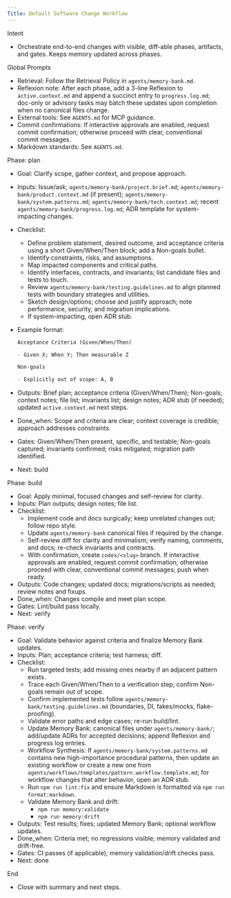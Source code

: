 ```yaml
---
Title: Default Software Change Workflow
---
```


Intent

- Orchestrate end-to-end changes with visible, diff-able phases, artifacts, and gates. Keeps memory updated across phases.

Global Prompts

- Retrieval: Follow the Retrieval Policy in `agents/memory-bank.md`.
- Reflexion note: After each phase, add a 3-line Reflexion to `active.context.md` and append a succinct entry to `progress.log.md`; doc-only or advisory tasks may batch these updates upon completion when no canonical files change.
- External tools: See `AGENTS.md` for MCP guidance.
- Commit confirmations: If interactive approvals are enabled, request commit confirmation; otherwise proceed with clear, conventional commit messages.
- Markdown standards: See `AGENTS.md`.

Phase: plan

- Goal: Clarify scope, gather context, and propose approach.
- Inputs: Issue/ask; `agents/memory-bank/project.brief.md`; `agents/memory-bank/product.context.md` (if present); `agents/memory-bank/system.patterns.md`; `agents/memory-bank/tech.context.md`; recent `agents/memory-bank/progress.log.md`; ADR template for system-impacting changes.
- Checklist:
  - Define problem statement, desired outcome, and acceptance criteria using a short Given/When/Then block; add a Non-goals bullet.
  - Identify constraints, risks, and assumptions.
  - Map impacted components and critical paths.
  - Identify interfaces, contracts, and invariants; list candidate files and tests to touch.
  - Review `agents/memory-bank/testing.guidelines.md` to align planned tests with boundary strategies and utilities.
  - Sketch design/options; choose and justify approach; note performance, security, and migration implications.
  - If system-impacting, open ADR stub.
- Example format:

  ```md
  Acceptance Criteria (Given/When/Then)

  - Given X; When Y; Then measurable Z

  Non-goals

  - Explicitly out of scope: A, B
  ```

- Outputs: Brief plan; acceptance criteria (Given/When/Then); Non-goals; context notes; file list; invariants list; design notes; ADR stub (if needed); updated `active.context.md` next steps.
- Done_when: Scope and criteria are clear; context coverage is credible; approach addresses constraints.
- Gates: Given/When/Then present, specific, and testable; Non-goals captured; invariants confirmed; risks mitigated; migration path identified.
- Next: build

Phase: build

- Goal: Apply minimal, focused changes and self-review for clarity.
- Inputs: Plan outputs; design notes; file list.
- Checklist:
  - Implement code and docs surgically; keep unrelated changes out; follow repo style.
  - Update `agents/memory-bank` canonical files if required by the change.
  - Self-review diff for clarity and minimalism; verify naming, comments, and docs; re-check invariants and contracts.
  - With confirmation, create `codex/<slug>` branch. If interactive approvals are enabled, request commit confirmation; otherwise proceed with clear, conventional commit messages; push when ready.
- Outputs: Code changes; updated docs; migrations/scripts as needed; review notes and fixups.
- Done_when: Changes compile and meet plan scope.
- Gates: Lint/build pass locally.
- Next: verify

Phase: verify

- Goal: Validate behavior against criteria and finalize Memory Bank updates.
- Inputs: Plan; acceptance criteria; test harness; diff.
- Checklist:
  - Run targeted tests; add missing ones nearby if an adjacent pattern exists.
  - Trace each Given/When/Then to a verification step; confirm Non-goals remain out of scope.
  - Confirm implemented tests follow `agents/memory-bank/testing.guidelines.md` (boundaries, DI, fakes/mocks, flake-proofing).
  - Validate error paths and edge cases; re-run build/lint.
  - Update Memory Bank: canonical files under `agents/memory-bank/`; add/update ADRs for accepted decisions; append Reflexion and progress log entries.
  - Workflow Synthesis: If `agents/memory-bank/system.patterns.md` contains new high-importance procedural patterns, then update an existing workflow or create a new one from `agents/workflows/templates/pattern.workflow.template.md`; for workflow changes that alter behavior, open an ADR stub.
  - Run `npm run lint:fix` and ensure Markdown is formatted via `npm run format:markdown`.
  - Validate Memory Bank and drift:
    - `npm run memory:validate`
    - `npm run memory:drift`
- Outputs: Test results; fixes; updated Memory Bank; optional workflow updates.
- Done_when: Criteria met; no regressions visible; memory validated and drift-free.
- Gates: CI passes (if applicable); memory validation/drift checks pass.
- Next: done

End

- Close with summary and next steps.
